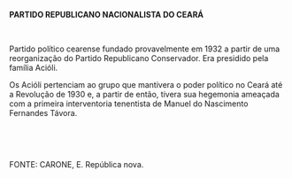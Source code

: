 **PARTIDO REPUBLICANO NACIONALISTA DO CEARÁ**

 

Partido político cearense fundado provavelmente em 1932 a partir de uma
reorganização do Partido Republicano Conservador. Era presidido pela
família Acióli.

Os Acióli pertenciam ao grupo que mantivera o poder político no Ceará
até a Revolução de 1930 e, a partir de então, tivera sua hegemonia
ameaçada com a primeira interventoria tenentista de Manuel do Nascimento
Fernandes Távora.

 

 

FONTE: CARONE, E. República nova.

 
